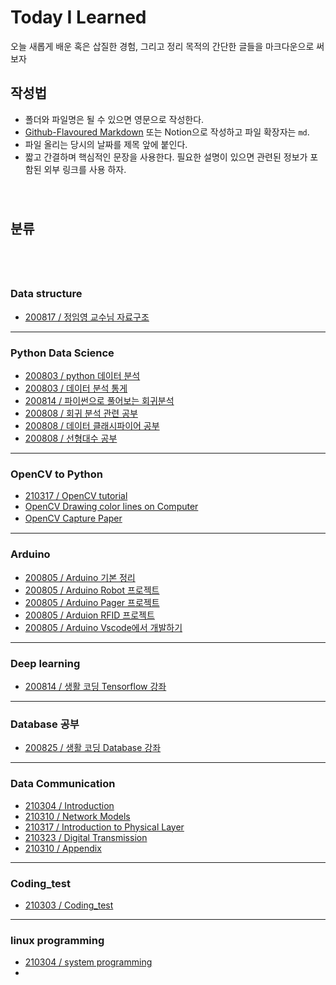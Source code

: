 # Today I Learned
오늘 새롭게 배운 혹은 삽질한 경험, 그리고 정리 목적의 간단한 글들을 마크다운으로 써보자  
## 작성법  

- 폴더와 파일명은 될 수 있으면 영문으로 작성한다.  
- [Github-Flavoured Markdown](https://heropy.blog/2017/09/30/markdown/) 또는 Notion으로 작성하고 파일 확장자는 `md`.  
- 파일 올리는 당시의 날짜를 제목 앞에 붙인다.
- 짧고 간결하며 핵심적인 문장을 사용한다. 필요한 설명이 있으면 관련된 정보가 포함된 외부 링크를 사용 하자.  
　  
　  
## 분류
　  
　  
### Data structure   
* [200817 / 정임영 교수님 자료구조](https://github.com/alscjf909/TIL/tree/master/Datastructure)   
---  
### Python Data Science   
* [200803 / python 데이터 분석](https://www.notion.so/Python_data_basic-22c29f1ad9bc482da1b0c14b6985b889)   
* [200803 / 데이터 분석 통게](https://www.notion.so/ca3e07c2695445c3be5f757892a1e81c)   
* [200814 / 파이썬으로 풀어보는 회귀분석](https://github.com/alscjf909/python_data_basic/tree/master/regression_analysis)  
* [200808 / 회귀 분석 관련 공부](https://www.notion.so/a0fd3050b6084ef8bc2f06a5f27a9bfa)   
* [200808 / 데이터 클래시파이어 공부](https://www.notion.so/68a61aa3f8bc47be95f94fcdc46e6200)   
* [200808 / 선형대수 공부](https://www.notion.so/f18b2fa96b164e9eba1846604036a337)   
---  
### OpenCV to Python   
* [210317 / OpenCV tutorial](https://github.com/alscjf909/python_basic/tree/master/opencv)     
* [OpenCV Drawing color lines on Computer]()   
* [OpenCV Capture Paper]() 
　  
---  
### Arduino   
* [200805 / Arduino 기본 정리](https://github.com/alscjf909/Arduino_basic)   
* [200805 / Arduino Robot 프로젝트](https://github.com/alscjf909/ING-Robot)   
* [200805 / Arduino Pager 프로젝트](https://github.com/alscjf909/Arduino_Pager)   
* [200805 / Arduion RFID 프로젝트](https://github.com/alscjf909/Arduino_RFID)   
* [200805 / Arduino Vscode에서 개발하기](https://www.notion.so/Arduion_VScode-85144ed5b38d42858bcb49d556d4e23b)     
---  
### Deep learning   
* [200814 / 생활 코딩 Tensorflow 강좌](https://www.notion.so/Tensorflow-807c0a3787b24f3e91df58b1e90a1825)   
---  
### Database 공부   
* [200825 / 생활 코딩 Database 강좌](https://www.notion.so/7d775222b4e841ccb2967efa36ca441e)   
---  
### Data Communication   
* [210304 / Introduction](https://www.notion.so/Introduction-90c7d081f10f4815a93dff6a03e8c3c3)   
* [210310 / Network Models](https://www.notion.so/Network-Models-459da2c64d384593bbf97810dd2bcd41)   
* [210317 / Introduction to Physical Layer](https://www.notion.so/Introduction-to-Physical-Layer-dd451f472a9445bea0938f4f3b506b56)    
* [210323 / Digital Transmission](https://www.notion.so/Digital-Transmission-b356ac7ac32642bebbe8ea4f586c36b4)    
* [210310 / Appendix](https://www.notion.so/Appendix-8a0a7c4e7ce047a5bf930ccdffac7244)   
---  
### Coding_test  
* [210303 / Coding_test](https://github.com/alscjf909/TIL/tree/master/Coding_Test)   
---  
### linux programming  
* [210304 / system programming](https://github.com/alscjf909/linux_programming)   
* 